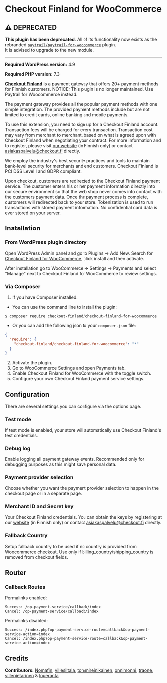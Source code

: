 # Checkout Finland for WooCommerce

## ⚠️ DEPRECATED

**This plugin has been deprecated**.  All of its functionality now exists as the rebranded 
[`paytrail/paytrail-for-woocommerce`](https://github.com/paytrail/paytrail-for-woocommerce) plugin.<br/> 
It is advised to upgrade to the new module.

<hr/>

**Required WordPress version:** 4.9

**Required PHP version:** 7.3

**[Checkout Finland](https://www.checkout.fi)** is a payment gateway that offers 20+ payment methods for Finnish customers. NOTICE: This plugin is no longer maintained. Use Paytrail for Woocommerce instead.

The payment gateway provides all the popular payment methods with one simple integration. The provided payment methods include but are not limited to credit cards, online banking and mobile payments.

To use this extension, you need to sign up for a Checkout Finland account. Transaction fees will be charged for every transaction. Transaction cost may vary from merchant to merchant, based on what is agreed upon with Checkout Finland when negotiating your contract. For more information and to register, please visit [our website](https://www.checkout.fi)  (in Finnish only) or contact [asiakaspalvelu@checkout.fi](mailto:asiakaspalvelu@checkout.fi) directly.

We employ the industry's best security practices and tools to maintain bank-level security for merchants and end customers. Checkout Finland is PCI DSS Level I and GDPR compliant. 

Upon checkout, customers are redirected to the Checkout Finland payment service. The customer enters his or her payment information directly into our secure environment so that the web shop never comes into contact with the customers payment data. Once the payment process is complete, customers will redirected back to your store. Tokenization is used to run transactions with stored payment information. No confidential card data is ever stored on your server.

## Installation

### From WordPress plugin directory

Open WordPress Admin panel and go to Plugins -> Add New. Search for [Checkout Finland for WooCommerce](https://wordpress.org/plugins/op-payment-service-for-woocommerce/), click install and then activate. 

After installation go to WooCommerce -> Settings -> Payments and select "Manage" next to Checkout Finland for WooCommerce to review settings.

### Via Composer

1. If you have Composer installed:
- You can use the command line to install the plugin:

```
$ composer require checkout-finland/checkout-finland-for-woocommerce
```
- Or you can add the following json to your `composer.json` file:

```json
{
  "require": {
    "checkout-finland/checkout-finland-for-woocommerce": "*"
  }
}
```
2. Activate the plugin.
3. Go to WooCommerce Settings and open Payments tab.
4. Enable Checkout Finland for WooCommerce with the toggle switch.
5. Configure your own Checkout Finland payment service settings.

## Configuration

There are several settings you can configure via the options page.

### Test mode

If test mode is enabled, your store will automatically use Checkout Finland's test credentials.

### Debug log

Enable logging all payment gateway events. Recommended only for debugging purposes as this might save personal data.

### Payment provider selection

Choose whether you want the payment provider selection to happen in the checkout page or in a separate page.

### Merchant ID and Secret key

Your Checkout Finland credentials. You can obtain the keys by registering at our [website](https://www.checkout.fi) (in Finnish only) or contact [asiakaspalvelu@checkout.fi](mailto:asiakaspalvelu@checkout.fi) directly.

### Fallback Country

Setup fallback country to be used if no country is provided from Woocommerce checkout. Use only if billing_country/shipping_country is removed from checkout fields.

## Router

### Callback Routes

Permalinks enabled:

    Success: /op-payment-service/callback/index
    Cancel: /op-payment-service/callback/index

Permalinks disabled:

    Success: /index.php?op-payment-service-route=callback&op-payment-service-action=index
    Cancel: /index.php?op-payment-service-route=callback&op-payment-service-action=index

## Credits

**Contributors:** [Nomafin](https://github.com/nomafin), [villesiltala](https://github.com/villesiltala), [tommireinikainen](https://github.com/tommireinikainen), [onnimonni](https://github.com/onnimonni), [traone](https://github.com/traone), [villepietarinen](https://github.com/villepietarinen) & [loueranta](https://github.com/loueranta)
